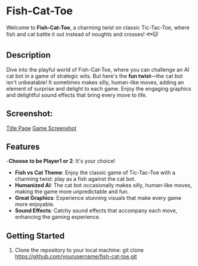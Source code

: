 # Fish-Cat-Toe

Welcome to **Fish-Cat-Toe**, a charming twist on classic Tic-Tac-Toe, where fish and cat battle it out instead of noughts and crosses! 🐟🐱

## Description

Dive into the playful world of Fish-Cat-Toe, where you can challenge an AI cat bot in a game of strategic wits. But here's the **fun twist**—the cat bot isn't unbeatable! It sometimes makes silly, human-like moves, adding an element of surprise and delight to each game. Enjoy the engaging graphics and delightful sound effects that bring every move to life.

## Screenshot:
[Title Page]()
[Game Screenshot]()

## Features
-**Choose to be Player1 or 2**: It's your choice!
- **Fish vs Cat Theme**: Enjoy the classic game of Tic-Tac-Toe with a charming twist: play as a fish against the cat bot.
- **Humanized AI**: The cat bot occasionally makes silly, human-like moves, making the game more unpredictable and fun.
- **Great Graphics**: Experience stunning visuals that make every game more enjoyable.
- **Sound Effects**: Catchy sound effects that accompany each move, enhancing the gaming experience.

## Getting Started

1. Clone the repository to your local machine:
      git clone https://github.com/yourusername/fish-cat-toe.git
